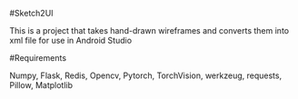 #Sketch2UI

This is a project that takes hand-drawn wireframes and converts them into xml file for use in Android Studio

#Requirements

Numpy, Flask, Redis, Opencv, Pytorch, TorchVision, werkzeug, requests, Pillow, Matplotlib
